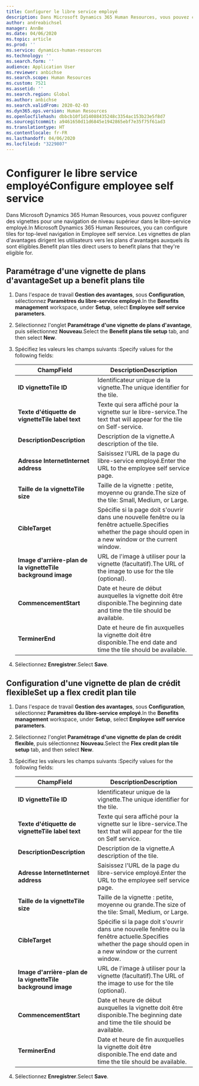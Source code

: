 ```yaml
---
title: Configurer le libre service employé
description: Dans Microsoft Dynamics 365 Human Resources, vous pouvez configurer des vignettes pour une navigation de niveau supérieur dans le libre-service employé.
author: andreabichsel
manager: AnnBe
ms.date: 04/06/2020
ms.topic: article
ms.prod: ''
ms.service: dynamics-human-resources
ms.technology: ''
ms.search.form: ''
audience: Application User
ms.reviewer: anbichse
ms.search.scope: Human Resources
ms.custom: 7521
ms.assetid: ''
ms.search.region: Global
ms.author: anbichse
ms.search.validFrom: 2020-02-03
ms.dyn365.ops.version: Human Resources
ms.openlocfilehash: dbbcb10f1d14088435248c3354ac153b23e5f8d7
ms.sourcegitcommit: a9461650d11d6845e1942865ebf7e35f75f61ad3
ms.translationtype: HT
ms.contentlocale: fr-FR
ms.lasthandoff: 04/06/2020
ms.locfileid: "3229807"
---
```

# <a name="configure-employee-self-service"></a><span data-ttu-id="8ed0b-103">Configurer le libre service employé</span><span class="sxs-lookup"><span data-stu-id="8ed0b-103">Configure employee self service</span></span>

<span data-ttu-id="8ed0b-104">Dans Microsoft Dynamics 365 Human Resources, vous pouvez configurer des vignettes pour une navigation de niveau supérieur dans le libre-service employé.</span><span class="sxs-lookup"><span data-stu-id="8ed0b-104">In Microsoft Dynamics 365 Human Resources, you can configure tiles for top-level navigation in Employee self service.</span></span> <span data-ttu-id="8ed0b-105">Les vignettes de plan d'avantages dirigent les utilisateurs vers les plans d'avantages auxquels ils sont éligibles.</span><span class="sxs-lookup"><span data-stu-id="8ed0b-105">Benefit plan tiles direct users to benefit plans that they're eligible for.</span></span>

## <a name="set-up-a-benefit-plans-tile"></a><span data-ttu-id="8ed0b-106">Paramétrage d'une vignette de plans d'avantage</span><span class="sxs-lookup"><span data-stu-id="8ed0b-106">Set up a benefit plans tile</span></span>

1. <span data-ttu-id="8ed0b-107">Dans l'espace de travail **Gestion des avantages**, sous **Configuration**, sélectionnez **Paramètres du libre-service employé**.</span><span class="sxs-lookup"><span data-stu-id="8ed0b-107">In the **Benefits management** workspace, under **Setup**, select **Employee self service parameters**.</span></span>

2. <span data-ttu-id="8ed0b-108">Sélectionnez l'onglet **Paramétrage d'une vignette de plans d'avantage**, puis sélectionnez **Nouveau**.</span><span class="sxs-lookup"><span data-stu-id="8ed0b-108">Select the **Benefit plans tile setup** tab, and then select **New**.</span></span>

3. <span data-ttu-id="8ed0b-109">Spécifiez les valeurs les champs suivants :</span><span class="sxs-lookup"><span data-stu-id="8ed0b-109">Specify values for the following fields:</span></span>

   | <span data-ttu-id="8ed0b-110">Champ</span><span class="sxs-lookup"><span data-stu-id="8ed0b-110">Field</span></span> | <span data-ttu-id="8ed0b-111">Description</span><span class="sxs-lookup"><span data-stu-id="8ed0b-111">Description</span></span> |
   | --- | --- |
   | <span data-ttu-id="8ed0b-112">**ID vignette**</span><span class="sxs-lookup"><span data-stu-id="8ed0b-112">**Tile ID**</span></span> | <span data-ttu-id="8ed0b-113">Identificateur unique de la vignette.</span><span class="sxs-lookup"><span data-stu-id="8ed0b-113">The unique identifier for the tile.</span></span> |
   | <span data-ttu-id="8ed0b-114">**Texte d'étiquette de vignette**</span><span class="sxs-lookup"><span data-stu-id="8ed0b-114">**Tile label text**</span></span> | <span data-ttu-id="8ed0b-115">Texte qui sera affiché pour la vignette sur le libre-service.</span><span class="sxs-lookup"><span data-stu-id="8ed0b-115">The text that will appear for the tile on Self-service.</span></span> |
   | <span data-ttu-id="8ed0b-116">**Description**</span><span class="sxs-lookup"><span data-stu-id="8ed0b-116">**Description**</span></span> | <span data-ttu-id="8ed0b-117">Description de la vignette.</span><span class="sxs-lookup"><span data-stu-id="8ed0b-117">A description of the tile.</span></span> |
   | <span data-ttu-id="8ed0b-118">**Adresse Internet**</span><span class="sxs-lookup"><span data-stu-id="8ed0b-118">**Internet address**</span></span> | <span data-ttu-id="8ed0b-119">Saisissez l'URL de la page du libre-service employé.</span><span class="sxs-lookup"><span data-stu-id="8ed0b-119">Enter the URL to the employee self service page.</span></span> |
   | <span data-ttu-id="8ed0b-120">**Taille de la vignette**</span><span class="sxs-lookup"><span data-stu-id="8ed0b-120">**Tile size**</span></span> | <span data-ttu-id="8ed0b-121">Taille de la vignette : petite, moyenne ou grande.</span><span class="sxs-lookup"><span data-stu-id="8ed0b-121">The size of the tile: Small, Medium, or Large.</span></span> |
   | <span data-ttu-id="8ed0b-122">**Cible**</span><span class="sxs-lookup"><span data-stu-id="8ed0b-122">**Target**</span></span> | <span data-ttu-id="8ed0b-123">Spécifie si la page doit s'ouvrir dans une nouvelle fenêtre ou la fenêtre actuelle.</span><span class="sxs-lookup"><span data-stu-id="8ed0b-123">Specifies whether the page should open in a new window or the current window.</span></span> |
   | <span data-ttu-id="8ed0b-124">**Image d'arrière-plan de la vignette**</span><span class="sxs-lookup"><span data-stu-id="8ed0b-124">**Tile background image**</span></span> | <span data-ttu-id="8ed0b-125">URL de l'image à utiliser pour la vignette (facultatif).</span><span class="sxs-lookup"><span data-stu-id="8ed0b-125">The URL of the image to use for the tile (optional).</span></span> |
   | <span data-ttu-id="8ed0b-126">**Commencement**</span><span class="sxs-lookup"><span data-stu-id="8ed0b-126">**Start**</span></span> | <span data-ttu-id="8ed0b-127">Date et heure de début auxquelles la vignette doit être disponible.</span><span class="sxs-lookup"><span data-stu-id="8ed0b-127">The beginning date and time the tile should be available.</span></span> |
   | <span data-ttu-id="8ed0b-128">**Terminer**</span><span class="sxs-lookup"><span data-stu-id="8ed0b-128">**End**</span></span> | <span data-ttu-id="8ed0b-129">Date et heure de fin auxquelles la vignette doit être disponible.</span><span class="sxs-lookup"><span data-stu-id="8ed0b-129">The end date and time the tile should be available.</span></span> |

4. <span data-ttu-id="8ed0b-130">Sélectionnez **Enregistrer**.</span><span class="sxs-lookup"><span data-stu-id="8ed0b-130">Select **Save**.</span></span>

## <a name="set-up-a-flex-credit-plan-tile"></a><span data-ttu-id="8ed0b-131">Configuration d'une vignette de plan de crédit flexible</span><span class="sxs-lookup"><span data-stu-id="8ed0b-131">Set up a flex credit plan tile</span></span>

1. <span data-ttu-id="8ed0b-132">Dans l'espace de travail **Gestion des avantages**, sous **Configuration**, sélectionnez **Paramètres du libre-service employé**.</span><span class="sxs-lookup"><span data-stu-id="8ed0b-132">In the **Benefits management** workspace, under **Setup**, select **Employee self service parameters**.</span></span>

2. <span data-ttu-id="8ed0b-133">Sélectionnez l'onglet **Paramétrage d'une vignette de plan de crédit flexible**, puis sélectionnez **Nouveau**.</span><span class="sxs-lookup"><span data-stu-id="8ed0b-133">Select the **Flex credit plan tile setup** tab, and then select **New**.</span></span>

3. <span data-ttu-id="8ed0b-134">Spécifiez les valeurs les champs suivants :</span><span class="sxs-lookup"><span data-stu-id="8ed0b-134">Specify values for the following fields:</span></span>

   | <span data-ttu-id="8ed0b-135">Champ</span><span class="sxs-lookup"><span data-stu-id="8ed0b-135">Field</span></span> | <span data-ttu-id="8ed0b-136">Description</span><span class="sxs-lookup"><span data-stu-id="8ed0b-136">Description</span></span> |
   | --- | --- |
   | <span data-ttu-id="8ed0b-137">**ID vignette**</span><span class="sxs-lookup"><span data-stu-id="8ed0b-137">**Tile ID**</span></span> | <span data-ttu-id="8ed0b-138">Identificateur unique de la vignette.</span><span class="sxs-lookup"><span data-stu-id="8ed0b-138">The unique identifier for the tile.</span></span> |
   | <span data-ttu-id="8ed0b-139">**Texte d'étiquette de vignette**</span><span class="sxs-lookup"><span data-stu-id="8ed0b-139">**Tile label text**</span></span> | <span data-ttu-id="8ed0b-140">Texte qui sera affiché pour la vignette sur le libre-service.</span><span class="sxs-lookup"><span data-stu-id="8ed0b-140">The text that will appear for the tile on Self service.</span></span> |
   | <span data-ttu-id="8ed0b-141">**Description**</span><span class="sxs-lookup"><span data-stu-id="8ed0b-141">**Description**</span></span> | <span data-ttu-id="8ed0b-142">Description de la vignette.</span><span class="sxs-lookup"><span data-stu-id="8ed0b-142">A description of the tile.</span></span> |
   | <span data-ttu-id="8ed0b-143">**Adresse Internet**</span><span class="sxs-lookup"><span data-stu-id="8ed0b-143">**Internet address**</span></span> | <span data-ttu-id="8ed0b-144">Saisissez l'URL de la page du libre-service employé.</span><span class="sxs-lookup"><span data-stu-id="8ed0b-144">Enter the URL to the employee self service page.</span></span> |
   | <span data-ttu-id="8ed0b-145">**Taille de la vignette**</span><span class="sxs-lookup"><span data-stu-id="8ed0b-145">**Tile size**</span></span> | <span data-ttu-id="8ed0b-146">Taille de la vignette : petite, moyenne ou grande.</span><span class="sxs-lookup"><span data-stu-id="8ed0b-146">The size of the tile: Small, Medium, or Large.</span></span> |
   | <span data-ttu-id="8ed0b-147">**Cible**</span><span class="sxs-lookup"><span data-stu-id="8ed0b-147">**Target**</span></span> | <span data-ttu-id="8ed0b-148">Spécifie si la page doit s'ouvrir dans une nouvelle fenêtre ou la fenêtre actuelle.</span><span class="sxs-lookup"><span data-stu-id="8ed0b-148">Specifies whether the page should open in a new window or the current window.</span></span> |
   | <span data-ttu-id="8ed0b-149">**Image d'arrière-plan de la vignette**</span><span class="sxs-lookup"><span data-stu-id="8ed0b-149">**Tile background image**</span></span> | <span data-ttu-id="8ed0b-150">URL de l'image à utiliser pour la vignette (facultatif).</span><span class="sxs-lookup"><span data-stu-id="8ed0b-150">The URL of the image to use for the tile (optional).</span></span> |
   | <span data-ttu-id="8ed0b-151">**Commencement**</span><span class="sxs-lookup"><span data-stu-id="8ed0b-151">**Start**</span></span> | <span data-ttu-id="8ed0b-152">Date et heure de début auxquelles la vignette doit être disponible.</span><span class="sxs-lookup"><span data-stu-id="8ed0b-152">The beginning date and time the tile should be available.</span></span> |
   | <span data-ttu-id="8ed0b-153">**Terminer**</span><span class="sxs-lookup"><span data-stu-id="8ed0b-153">**End**</span></span> | <span data-ttu-id="8ed0b-154">Date et heure de fin auxquelles la vignette doit être disponible.</span><span class="sxs-lookup"><span data-stu-id="8ed0b-154">The end date and time the tile should be available.</span></span> |

4. <span data-ttu-id="8ed0b-155">Sélectionnez **Enregistrer**.</span><span class="sxs-lookup"><span data-stu-id="8ed0b-155">Select **Save**.</span></span>
